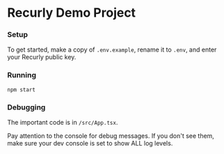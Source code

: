 # Recurly Demo Project

### Setup

To get started, make a copy of `.env.example`, rename it to `.env`, and enter your Recurly public key.

### Running

```
npm start
```

### Debugging

The important code is in `/src/App.tsx`.

Pay attention to the console for debug messages. If you don't see them, make
sure your dev console is set to show ALL log levels.
